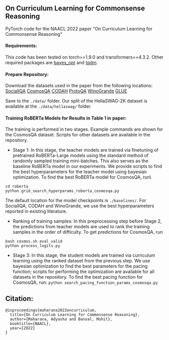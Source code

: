 ## On Curriculum Learning for Commonsense Reasoning

PyTorch code for the NAACL 2022 paper "On Curriculum Learning for Commonsense Reasoning"


#### Requirements:
This code has been tested on torch==1.9.0 and transformers==4.3.2. Other required packages are [bayes_opt](https://pypi.org/project/bayesian-optimization/) and [tqdm](https://pypi.org/project/tqdm/).

#### Prepare Repository:
Download the datasets used in the paper from the following locations:
[SocialIQA](https://leaderboard.allenai.org/socialiqa/submissions/get-started)
[CosmosQA](https://leaderboard.allenai.org/cosmosqa/submissions/public)
[CODAH](https://github.com/yangyiben/G-DAUG-c-Generative-Data-Augmentation-for-Commonsense-Reasoning/tree/master/CODAH)
[ProtoQA](https://leaderboard.allenai.org/protoqa/submissions/get-started)
[WinoGrande](https://leaderboard.allenai.org/winogrande/submissions/get-started)
[GLUE](https://gluebenchmark.com/)

Save to the ```./data/``` folder. Our split of the HellaSWAG-2K dataset is available at the ```./data/hellaswag/``` folder.

#### Training RoBERTa Models for Results in Table 1 in paper:

The training is performed in two stages. Example commands are shown for the CosmosQA dataset. Scripts for other datasets are available in the repository.
- Stage 1: In this stage, the teacher models are trained via finetuning of pretrained RoBERTa-Large models using the standard method of randomly sampled training mini-batches. This also serves as the baseline RoBERTa model in our experiments. We provide scripts to find the best hyperparameters for the teacher model using bayesian optimization. To find the best RoBERTa model for CosmosQA, run\
```
cd roberta
python grid_search_hyperparams_roberta_cosmosqa.py
```
The default location for the model checkpoints is ```./baselines/```. For SocialIQA, CODAH and WinoGrande, we use the best hyperparameters reported in existing literature.

- Ranking of training samples: In this preprocessing step before Stage 2, the predictions from teacher models are used to rank the training samples in the order of difficulty. To get predictions for CosmosQA, run
```
bash cosmos.sh eval_valid
python process_logits.py
```

- Stage 3: In this stage, the student models are trained via curriculum learning using the ranked dataset from the previous step. We use bayesian optimization to find the best parameters for the pacing function; scripts for performing the optimization are available for all datasets in the repository. To find the best pacing function for CosmosQA, run:
```python search_pacing_function_params_cosmosqa.py```


## Citation:
```
@inproceedings{maharana2022oncurriculum,
  title={On Curriculum Learning for Commonsense Reasoning},
  author={Maharana, Adyasha and Bansal, Mohit},
  booktitle={NAACL},
  year={2022}
}
```